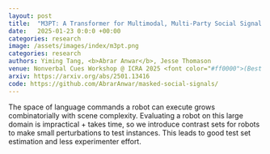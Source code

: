 ```yaml
---
layout: post
title:  "M3PT: A Transformer for Multimodal, Multi-Party Social Signal Prediction with Person-aware Blockwise Attention"
date:   2025-01-23 0:0:0 +00:00
categories: research
image: /assets/images/index/m3pt.png
categories: research
authors: Yiming Tang, <b>Abrar Anwar</b>, Jesse Thomason
venue: Nonverbal Cues Workshop @ ICRA 2025 <font color="#ff0000">(Best paper)</font> 
arxiv: https://arxiv.org/abs/2501.13416
code: https://github.com/AbrarAnwar/masked-social-signals/
---
```


The space of language commands a robot can execute grows combinatorially with scene complexity. Evaluating a robot on this large domain is impractical + takes time, so we introduce contrast sets for robots to make small perturbations to test instances. This leads to good test set estimation and less experimenter effort.